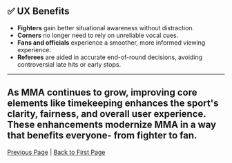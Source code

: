 ## ✅ UX Benefits

- **Fighters** gain better situational awareness without distraction.  
- **Corners** no longer need to rely on unreliable vocal cues.  
- **Fans and officials** experience a smoother, more informed viewing experience.  
- **Referees** are aided in accurate end-of-round decisions, avoiding controversial late hits or early stops.

---

##  As MMA continues to grow, improving core elements like timekeeping enhances the sport's clarity, fairness, and overall user experience. These enhancements modernize MMA in a way that benefits everyone- from fighter to fan.

[Previous Page](Benefits.md) | [Back to First Page](README.md)
